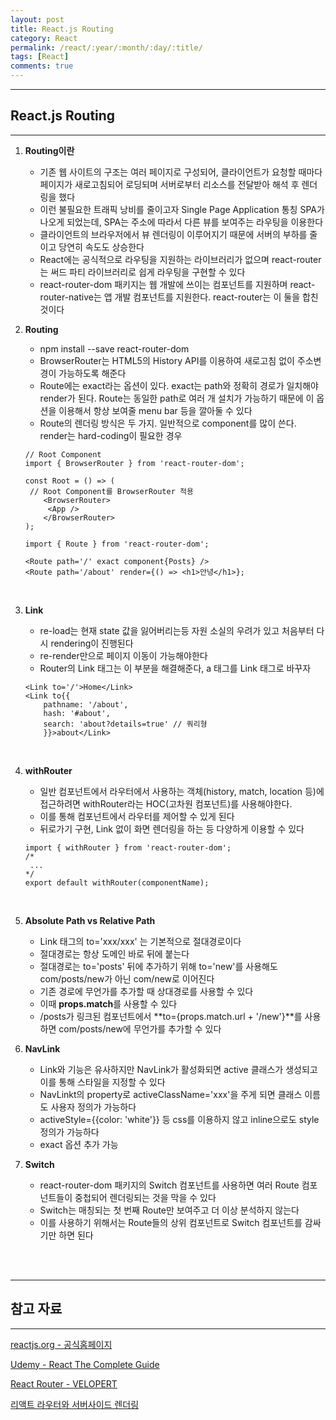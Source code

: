 ```yaml
---
layout: post
title: React.js Routing
category: React
permalink: /react/:year/:month/:day/:title/
tags: [React]
comments: true
---
```


---

## React.js Routing

---

1. **Routing이란**

   - 기존 웹 사이트의 구조는 여러 페이지로 구성되어, 클라이언트가 요청할 때마다 페이지가 새로고침되어 로딩되며 서버로부터 리소스를 전달받아 해석 후 렌더링을 했다
   - 이런 불필요한 트래픽 낭비를 줄이고자 Single Page Application 통칭 SPA가 나오게 되었는데, SPA는 주소에 따라서 다른 뷰를 보여주는 라우팅을 이용한다
   - 클라이언트의 브라우저에서 뷰 렌더링이 이루어지기 때문에 서버의 부하를 줄이고 당연히 속도도 상승한다
   - React에는 공식적으로 라우팅을 지원하는 라이브러리가 없으며 react-router는 써드 파티 라이브러리로 쉽게 라우팅을 구현할 수 있다
   - react-router-dom 패키지는 웹 개발에 쓰이는 컴포넌트를 지원하며 react-router-native는 앱 개발 컴포넌트를 지원한다. react-router는 이 둘을 합친 것이다

2. **Routing**

   - npm install --save react-router-dom
   - BrowserRouter는 HTML5의 History API를 이용하여 새로고침 없이 주소변경이 가능하도록 해준다
   - Route에는 exact라는 옵션이 있다. exact는 path와 정확히 경로가 일치해야 render가 된다. Route는 동일한 path로 여러 개 설치가 가능하기 때문에 이 옵션을 이용해서 항상 보여줄 menu bar 등을 깔아둘 수 있다
   - Route의 렌더링 방식은 두 가지. 일반적으로 component를 많이 쓴다. render는 hard-coding이 필요한 경우

   ```react
   // Root Component
   import { BrowserRouter } from 'react-router-dom';
   
   const Root = () => (
   	// Root Component를 BrowserRouter 적용
       <BrowserRouter>
       	<App />
       </BrowserRouter>
   );
   ```

   ```react
   import { Route } from 'react-router-dom';
   
   <Route path='/' exact component{Posts} />
   <Route path='/about' render={() => <h1>안녕</h1>};
   ```

   <br>

3. **Link**

   * re-load는 현재 state 값을 잃어버리는등 자원 소실의 우려가 있고 처음부터 다시 rendering이 진행된다
   * re-render만으로 페이지 이동이 가능해야한다
   * Router의 Link 태그는 이 부분을 해결해준다, a 태그를 Link 태그로 바꾸자

   ```react
   <Link to='/'>Home</Link>
   <Link to{{
       pathname: '/about',
       hash: '#about',
       search: 'about?details=true' // 쿼리형
       }}>about</Link>
   ```

   <br>

4. **withRouter**

   * 일반 컴포넌트에서 라우터에서 사용하는 객체(history, match, location 등)에 접근하려면 withRouter라는 HOC(고차원 컴포넌트)를 사용해야한다.
   * 이를 통해 컴포넌트에서 라우터를 제어할 수 있게 된다
   * 뒤로가기 구현, Link 없이 화면 렌더링을 하는 등 다양하게 이용할 수 있다

   ```react
   import { withRouter } from 'react-router-dom';
   /*
   	...
   */
   export default withRouter(componentName);
   ```

   <br>

5. **Absolute Path vs Relative Path**

   * Link 태그의 to='xxx/xxx' 는 기본적으로 절대경로이다
   * 절대경로는 항상 도메인 바로 뒤에 붙는다
   * 절대경로는 to='posts' 뒤에 추가하기 위해 to='new'를 사용해도 com/posts/new가 아닌 com/new로 이어진다
   * 기존 경로에 무언가를 추가할 때 상대경로를 사용할 수 있다
   * 이때 **props.match**를 사용할 수 있다
   * /posts가 링크된 컴포넌트에서 **to={props.match.url + '/new'}**를 사용하면 com/posts/new에 무언가를 추가할 수 있다

6. **NavLink**

   * Link와 기능은 유사하지만 NavLink가 활성화되면 active 클래스가 생성되고 이를 통해 스타일을 지정할 수 있다
   * NavLinkt의 property로 activeClassName='xxx'을 주게 되면 클래스 이름도 사용자 정의가 가능하다
   * activeStyle={{color: 'white'}} 등 css를 이용하지 않고 inline으로도 style 정의가 가능하다
   * exact 옵션 추가 가능

7. **Switch**

   * react-router-dom 패키지의 Switch 컴포넌트를 사용하면 여러 Route 컴포넌트들이 중첩되어 렌더링되는 것을 막을 수 있다
   * Switch는 매칭되는 첫 번째 Route만 보여주고 더 이상 분석하지 않는다
   * 이를 사용하기 위해서는 Route들의 상위 컴포넌트로 Switch 컴포넌트를 감싸기만 하면 된다

<br>

<br>

---

## 참고 자료

---

[reactjs.org - 공식홈페이지](https://ko.reactjs.org/tutorial/tutorial.html)

[Udemy - React The Complete Guide](https://www.udemy.com/course/react-the-complete-guide-incl-redux/)

[React Router - VELOPERT](https://velopert.com/3417)

[리액트 라우터와 서버사이드 렌더링](https://react-router.vlpt.us/1/05.html)